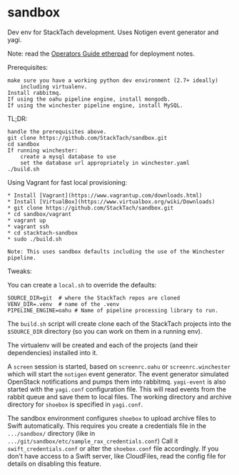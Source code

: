 sandbox
=======

Dev env for StackTach development. Uses Notigen event generator and yagi.

Note: read the [Operators Guide etherpad](https://etherpad.openstack.org/p/stv3_ops_guide) for deployment notes.

Prerequisites:

    make sure you have a working python dev environment (2.7+ ideally)
        including virtualenv.
    Install rabbitmq.
    If using the oahu pipeline engine, install mongodb.
    If using the winchester pipeline engine, install MySQL.

TL;DR:

    handle the prerequisites above.
    git clone https://github.com/StackTach/sandbox.git
    cd sandbox
    If running winchester:
        create a mysql database to use
        set the database url appropriately in winchester.yaml
    ./build.sh

Using Vagrant for fast local provisioning:

    * Install [Vagrant](https://www.vagrantup.com/downloads.html)
    * Install [VirtualBox](https://www.virtualbox.org/wiki/Downloads)
    * git clone https://github.com/StackTach/sandbox.git
    * cd sandbox/vagrant
    * vagrant up
    * vagrant ssh
    * cd stacktach-sandbox
    * sudo ./build.sh

    Note: This uses sandbox defaults including the use of the Winchester
	pipeline.

Tweaks:

You can create a `local.sh` to override the defaults:

    SOURCE_DIR=git  # where the StackTach repos are cloned
    VENV_DIR=.venv  # name of the .venv
    PIPELINE_ENGINE=oahu # Name of pipeline processing library to run.

The `build.sh` script will create clone each of the StackTach projects
into the `$SOURCE_DIR` directory (so you can work on them in a running env).

The virtualenv will be created and each of the projects
(and their dependencies) installed into it.

A `screen` session is started, based on `screenrc.oahu` or
`screenrc.winchester`  which will start the
`notigen` event generator. The event generator simulated OpenStack
notifications and pumps them into rabbitmq. `yagi-event` is also started
with the `yagi.conf` configuration file. This will read events from
the rabbit queue and save them to local files. The working directory
and archive directory for `shoebox` is specified in `yagi.conf`.

The sandbox environment configures `shoebox` to upload archive files
to Swift automatically. This requires you create a credentials file
in the `.../sandbox/` directory (like in
`.../git/sandbox/etc/sample_rax_credentials.conf`) Call it
`swift_credentials.conf` or alter the `shoebox.conf` file accordingly. If
you don't have access to a Swift server, like CloudFiles, read
the config file for details on disabling this feature.
